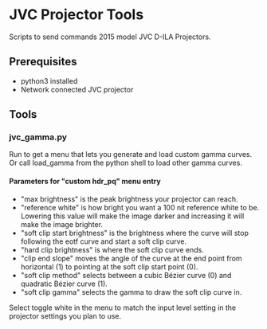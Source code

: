﻿# JVC Projector Tools

Scripts to send commands 2015 model JVC D-ILA Projectors.

## Prerequisites
- python3 installed
- Network connected JVC projector

## Tools

### jvc_gamma.py
Run to get a menu that lets you generate and load custom gamma curves. Or call load_gamma from the python shell to load other gamma curves.

#### Parameters for "custom hdr_pq" menu entry
- "max brightness" is the peak brightness your projector can reach.
- "reference white" is how bright you want a 100 nit reference white to be. Lowering this value will make the image darker and increasing it will make the image brighter.
- "soft clip start brightness" is the brightness where the curve will stop following the eotf curve and start a soft clip curve.
- "hard clip brightness" is where the soft clip curve ends.
- "clip end slope" moves the angle of the curve at the end point from horizontal (1) to pointing at the soft clip start point (0).
- "soft clip method" selects between a cubic Bézier curve (0) and quadratic Bézier curve (1).
- "soft clip gamma" selects the gamma to draw the soft clip curve in.

Select toggle white in the menu to match the input level setting in the projector settings you plan to use.
